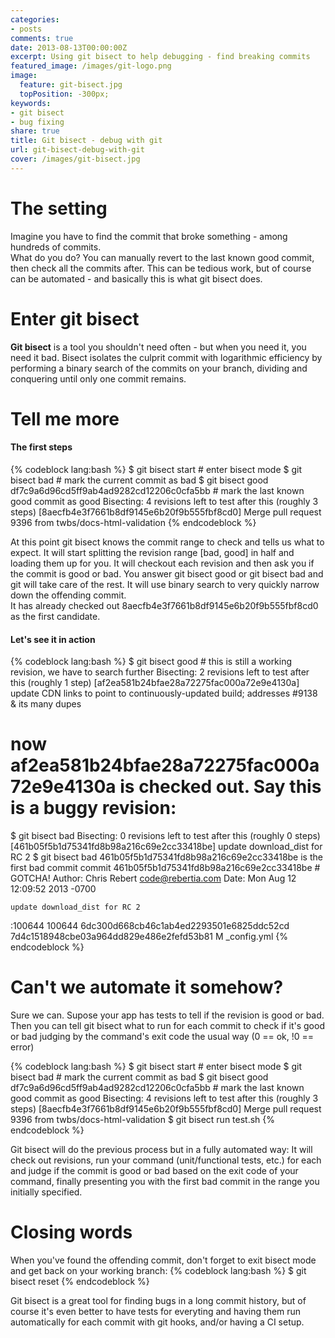 ```yaml
---
categories:
- posts
comments: true
date: 2013-08-13T00:00:00Z
excerpt: Using git bisect to help debugging - find breaking commits
featured_image: /images/git-logo.png
image:
  feature: git-bisect.jpg
  topPosition: -300px;
keywords:
- git bisect
- bug fixing
share: true
title: Git bisect - debug with git
url: git-bisect-debug-with-git
cover: /images/git-bisect.jpg
---
```


# The setting

Imagine you have to find the commit that broke something - among hundreds of commits.  
What do you do? You can manually revert to the last known good commit, then check all the commits after. This can be tedious work, but of course can be automated - and basically this is what git bisect does.  

# Enter git bisect

__Git bisect__ is a tool you shouldn't need often - but when you need it, you need it bad. Bisect isolates the culprit commit with logarithmic efficiency by performing a binary search of the commits on your branch, dividing and conquering until only one commit remains.

# Tell me more

#### The first steps

{% codeblock lang:bash %}
$ git bisect start                                              # enter bisect mode
$ git bisect bad                                                # mark the current commit as bad
$ git bisect good df7c9a6d96cd5ff9ab4ad9282cd12206c0cfa5bb      # mark the last known good commit as good
Bisecting: 4 revisions left to test after this (roughly 3 steps)
[8aecfb4e3f7661b8df9145e6b20f9b555fbf8cd0] Merge pull request 9396 from twbs/docs-html-validation
{% endcodeblock %}

At this point git bisect knows the commit range to check and tells us what to expect. It will start splitting the revision range [bad, good] in half and loading them up for you. It will checkout each revision and then ask you if the commit is good or bad. You answer git bisect good or git bisect bad and git will take care of the rest. It will use binary search to very quickly narrow down the offending commit.  
It has already checked out 8aecfb4e3f7661b8df9145e6b20f9b555fbf8cd0 as the first candidate. 

#### Let's see it in action

{% codeblock lang:bash %}
$ git bisect good                                               # this is still a working revision, we have to search further
Bisecting: 2 revisions left to test after this (roughly 1 step)
[af2ea581b24bfae28a72275fac000a72e9e4130a] update CDN links to point to continuously-updated build; addresses #9138 & its many dupes
# now af2ea581b24bfae28a72275fac000a72e9e4130a is checked out. Say this is a buggy revision:
$ git bisect bad
Bisecting: 0 revisions left to test after this (roughly 0 steps)
[461b05f5b1d75341fd8b98a216c69e2cc33418be] update download_dist for RC 2
$ git bisect bad
461b05f5b1d75341fd8b98a216c69e2cc33418be is the first bad commit
commit 461b05f5b1d75341fd8b98a216c69e2cc33418be                 # GOTCHA!
Author: Chris Rebert <code@rebertia.com>
Date:   Mon Aug 12 12:09:52 2013 -0700

    update download_dist for RC 2

:100644 100644 6dc300d668cb46c1ab4ed2293501e6825ddc52cd 7d4c1518948cbe03a964dd829e486e2fefd53b81 M  _config.yml
{% endcodeblock %}

# Can't we automate it somehow?

Sure we can. Supose your app has tests to tell if the revision is good or bad. Then you can tell git bisect what to run for each commit to check if it's good or bad judging by the command's exit code the usual way (0 == ok, !0 == error)

{% codeblock lang:bash %}
$ git bisect start                                              # enter bisect mode
$ git bisect bad                                                # mark the current commit as bad
$ git bisect good df7c9a6d96cd5ff9ab4ad9282cd12206c0cfa5bb      # mark the last known good commit as good
Bisecting: 4 revisions left to test after this (roughly 3 steps)
[8aecfb4e3f7661b8df9145e6b20f9b555fbf8cd0] Merge pull request 9396 from twbs/docs-html-validation
$ git bisect run test.sh
{% endcodeblock %}

Git bisect will do the previous process but in a fully automated way: It will check out revisions, run your command (unit/functional tests, etc.) for each and judge if the commit is good or bad based on the exit code of your command, finally presenting you with the first bad commit in the range you initially specified.

# Closing words

When you've found the offending commit, don't forget to exit bisect mode and get back on your working branch:
{% codeblock lang:bash %}
$ git bisect reset
{% endcodeblock %}

Git bisect is a great tool for finding bugs in a long commit history, but of course it's even better to have tests for everyting and having them run automatically for each commit with git hooks, and/or having a CI setup.